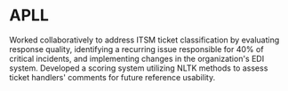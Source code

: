 # APLL
Worked collaboratively to address ITSM ticket classification by evaluating response quality, identifying a recurring issue responsible for 40% of critical incidents, and implementing changes in the organization's EDI system. Developed a scoring system utilizing NLTK methods to assess ticket handlers' comments for future reference usability.
